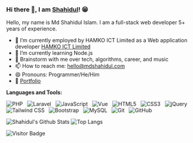 ### Hi there 👋, I am [Shahidul](https://shahidul.com.bd)! 😁

<!--
**shahidul890** is a ✨ _special_ ✨ repository because its `README.md` (this file) appears on your GitHub profile.
Here are some ideas to get you started:

- 🔭 I’m currently working on ...
- 🌱 I’m currently learning ...
- 👯 I’m looking to collaborate on ...
- 🤔 I’m looking for help with ...
- 💬 Ask me about ...
- 📫 How to reach me: ...
- 😄 Pronouns: ...
- ⚡ Fun fact: ...
- 🤔 I’m looking for help with Statistics
- 👯 I’m looking to collaborate on ...
-->

Hello, my name is Md Shahidul Islam. I am a full-stack web developer 5+ years of experience.

- 🔭 I’m currently employed by HAMKO ICT Limited as a Web application developer [HAMKO ICT Limited](http://hamkoict.com.bd)
- 🌱 I’m currently learning Node.js
- 💬 Brainstorm with me over tech, algorithms, career, and music
- 📫 How to reach me: <hello@mdshahidul.com>
- 😄 Pronouns: Programmer/He/Him
- 📝 [Portfolio](https://mdshahidul.com)


**Languages and Tools:** 

![PHP](https://img.shields.io/badge/-PHP-black?logo=php&style=social)&nbsp;&nbsp;
![Laravel](https://img.shields.io/badge/-Laravel%20Framework-black?logo=laravel&style=social)&nbsp;&nbsp;
![JavaScript](https://img.shields.io/badge/-JavaScript-black?logo=javascript&style=social)&nbsp;&nbsp;
![Vue](https://img.shields.io/badge/-Vue3-black?logo=vue.js&style=social)&nbsp;&nbsp;
![HTML5](https://img.shields.io/badge/-HTML5-black?logo=html5&style=social)&nbsp;&nbsp;
![CSS3](https://img.shields.io/badge/-CSS3-black?logo=css3&style=social)&nbsp;&nbsp;
![jQuery](https://img.shields.io/badge/-jQuery-black?logo=jquery&style=social)&nbsp;&nbsp;
![Tailwind CSS](https://img.shields.io/badge/-TailwindCSS-black?logo=tailwindcss&style=social)&nbsp;&nbsp;
![Bootstrap](https://img.shields.io/badge/-Bootstrap-black?logo=bootstrap&style=social)&nbsp;&nbsp;
![MySQL](https://img.shields.io/badge/-MySQL-black?logo=mysql&style=social)&nbsp;&nbsp;
![Git](https://img.shields.io/badge/-Git-black?logo=git&style=social)&nbsp;&nbsp;
![GitHub](https://img.shields.io/badge/-GitHub-black?logo=github&style=social)&nbsp;&nbsp;

![Shahidul's Github Stats](https://github-readme-stats.vercel.app/api?username=shahidul890&count_private=true&show_icons=true&include_all_commits=true)
![Top Langs](https://github-readme-stats.vercel.app/api/top-langs/?username=shahidul890)

![Visitor Badge](https://visitor-badge.laobi.icu/badge?page_id=shahidul890.shahidul890)
